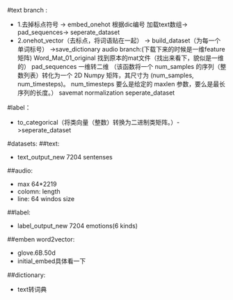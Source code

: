 #text branch :
* 1.去掉标点符号 -> embed_onehot 根据dic编号 加载text数组-> pad_sequences-> seperate_dataset
* 2.onehot_vector（去标点，将词语贴在一起） -> build_dataset（为每一个单词标号） ->save_dictionary
audio branch:(下载下来的时候是一维feature矩阵)
Word_Mat_01_original 找到原本的mat文件（找出来看下，貌似是一维的）
pad_sequences 一维转二维 （该函数将一个 num_samples 的序列（整数列表）转化为一个 2D Numpy 矩阵，其尺寸为
(num_samples, num_timesteps)。 num_timesteps 要么是给定的 maxlen 参数，要么是最长序列的长度。）
savemat
normalization
seperate_dataset

#label：
* to_categorical（将类向量（整数）转换为二进制类矩阵。）->seperate_dataset


#datasets:
##text:
* text_output_new 7204 sentenses


##audio:
* max 64*2219
* colomn: length
* line: 64 windos size

##label:
* label_output_new 7204 emotions(6 kinds)

##emben word2vector:
* glove.6B.50d
* initial_embed具体看一下

##dictionary:
* text转词典